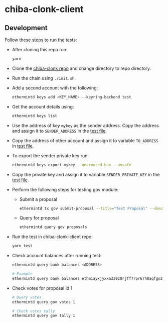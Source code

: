 # chiba-clonk-client

## Development

Follow these steps to run the tests:

- After cloning this repo run:

  ```bash
  yarn
  ```

- Clone the [chiba-clonk repo](https://github.com/vulcanize/chiba-clonk) and change directory to repo directory.

- Run the chain using `./init.sh`.

- Add a second account with the following:
  ```bash
  ethermintd keys add <KEY_NAME> --keyring-backend test
  ```

- Get the account details using:
  ```bash
  ethermintd keys list
  ```

- Use the address of key `mykey` as the sender address. Copy the address and assign it to `SENDER_ADDRESS` in the [test file](./src/index.test.ts).

- Copy the address of other account and assign it to variable `TO_ADDRESS` in [test file](./src/index.test.ts).

- To export the sender private key run:

  ```bash
  ethermintd keys export mykey --unarmored-hex --unsafe
  ```

- Copy the private key and assign it to variable `SENDER_PRIVATE_KEY` in the [test file](./src/index.test.ts).

- Perform the following steps for testing gov module:

  - Submit a proposal
    ```bash
    ethermintd tx gov submit-proposal --title="Test Proposal" --description="My awesome proposal" --type="Text" --deposit="10000000aphoton" --from mykey --fees 20aphoton
    ```

  - Query for proposal
    ```bash
    ethermintd query gov proposals
    ```

- Run the test in chiba-clonk-client repo:

  ```bash
  yarn test
  ```

- Check account balances after running test:

  ```bash
  ethermintd query bank balances <ADDRESS>

  # Example
  ethermintd query bank balances ethm1ayxjyxxa3z9z0rjff7rpr67h8aqfgn2t9009zc
  ```

- Check votes for proposal id 1

  ```bash
  # Query votes
  ethermintd query gov votes 1

  # Check votes tally
  ethermintd query gov tally 1
  ```
